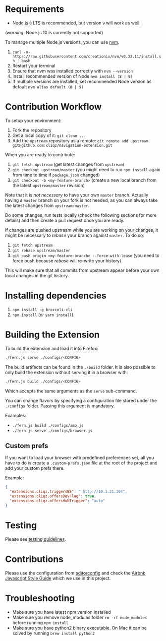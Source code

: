 
# Requirements

* [Node.js](https://nodejs.org) `8` LTS is recommended, but version `9` will work as well.

(*warning*: Node.js 10 is currently not supported)

To manage multiple Node.js versions, you can use [nvm](https://github.com/creationix/nvm).

1. `curl -o- https://raw.githubusercontent.com/creationix/nvm/v0.33.11/install.sh | bash`
2. Restart your terminal
3. Ensure that nvm was installed correctly with ```nvm --version```
4. Install recommended version of Node `nvm install (8 | 9)`
5. If multiple versions are installed, set recommended Node version as default `nvm alias default (8 | 9)`

# Contribution Workflow

To setup your environment:

1. Fork the repository
2. Get a local copy of it: `git clone ...`
3. Add the `upstream` repository as a remote: `git remote add upstream git@github.com:cliqz/navigation-extension.git`

When you are ready to contribute:

1. `git fetch upstream` (get latest changes from `upstream`)
2. `git checkout upstream/master` (you might need to run `npm install` again
   from time to time if `package.json` changed)
3. `git checkout -b <my-feature-branch>` (create a new local branch from the
   latest `upstream/master` revision)

Note that it is *not necessary* to have your own `master` branch. Actually
having a `master` branch on your fork is not needed, as you can always take the
latest changes from `upstream/master`.

Do some changes, run tests locally (check the following sections for more
details) and then create a pull request once you are ready.

If changes are pushed upstream while you are working on your changes, it might
be necessary to *rebase* your branch against `master`. To do so:

1. `git fetch upstream`
2. `git rebase upstream/master`
3. `git push origin <my-feature-branch> --force-with-lease` (you need to force push because *rebase* will re-write your history)

This will make sure that all commits from upstream appear before your own local
changes in the git history.

# Installing dependencies

1. `npm install -g broccoli-cli`
2. `npm install` (or `yarn install`).

# Building the Extension

To build the extension and load it into Firefox:

```sh
./fern.js serve ./configs/<CONFIG>
```

The build artifacts can be found in the `./build` folder. It is also possible to
only build the extension without serving it in a browser with:

```sh
./fern.js build ./configs/<CONFIG>
```

Which accepts the same arguments as the `serve` sub-command.

You can change flavors by specifying a configuration file stored
under the `./configs` folder. Passing this argument is mandatory.

Examples:

* `./fern.js build ./configs/amo.js`
* `./fern.js serve ./configs/browser.js`

## Custom prefs

If you want to load your browser with predefined preferences set, all
you have to do is create a `.custom-prefs.json` file at the root of the
project and add your custom prefs there.

Example:

```json
{
  "extensions.cliqz.triggersBE": " http://10.1.21.104",
  "extensions.cliqz.offersDevFlag": true,
  "extensions.cliqz.offersHubTrigger": "auto"
}
```

# Testing

Please see [testing guidelines](./guides/test-guidelines.md).

# Contributions

Please use the configuration from [editorconfig](/.editorconfig) and check the
[Airbnb Javascript Style Guide](https://github.com/airbnb/javascript) which we
use in this project.

# Troubleshooting

* Make sure you have latest npm version installed
* Make sure you remove node_modules folder ```rm -rf node_modules``` before running ```npm install```
* Make sure you have python2 binary executable. On Mac it can be solved by running ```brew install python2```
